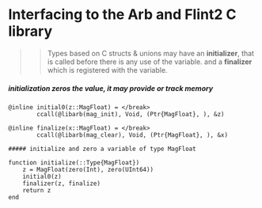# Interfacing to the Arb and Flint2 C library

>> Types based on C structs & unions may have an **initializer**,
 that is called before there is any use of the variable.
 and a **finalizer** which is registered with the variable.


##### initialization zeros the value, it may provide or track memory
```
@inline initial0(z::MagFloat) = </break>
        ccall(@libarb(mag_init), Void, (Ptr{MagFloat}, ), &z)

@inline finalize(x::MagFloat) = </break>
        ccall(@libarb(mag_clear), Void, (Ptr{MagFloat}, ), &x)

##### initialize and zero a variable of type MagFloat

function initialize(::Type{MagFloat})
    z = MagFloat(zero(Int), zero(UInt64))
    initial0(z)
    finalizer(z, finalize)
    return z
end

```
